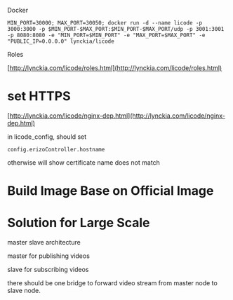 Docker

```
MIN_PORT=30000; MAX_PORT=30050; docker run -d --name licode -p 3000:3000 -p $MIN_PORT-$MAX_PORT:$MIN_PORT-$MAX_PORT/udp -p 3001:3001  -p 8080:8080 -e "MIN_PORT=$MIN_PORT" -e "MAX_PORT=$MAX_PORT" -e "PUBLIC_IP=0.0.0.0" lynckia/licode
```

Roles

[http://lynckia.com/licode/roles.html](http://lynckia.com/licode/roles.html)

# set HTTPS

[http://lynckia.com/licode/nginx-dep.html](http://lynckia.com/licode/nginx-dep.html)

in licode\_config, should set

```
config.erizoController.hostname
```

otherwise will show certificate name does not match

# Build Image Base on Official Image

# Solution for Large Scale

master slave architecture

master for publishing videos

slave for subscribing videos

there should be one bridge to forward video stream from master node to slave node.



